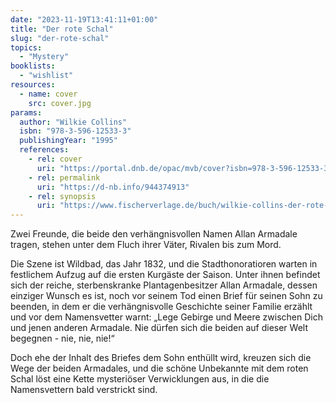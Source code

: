 ```yaml
---
date: "2023-11-19T13:41:11+01:00"
title: "Der rote Schal"
slug: "der-rote-schal"
topics:
  - "Mystery"
booklists:
  - "wishlist"
resources:
  - name: cover
    src: cover.jpg
params:
  author: "Wilkie Collins"
  isbn: "978-3-596-12533-3"
  publishingYear: "1995"
  references:
    - rel: cover
      uri: "https://portal.dnb.de/opac/mvb/cover?isbn=978-3-596-12533-3"
    - rel: permalink
      uri: "https://d-nb.info/944374913"
    - rel: synopsis
      uri: "https://www.fischerverlage.de/buch/wilkie-collins-der-rote-schal-9783596125333"
---
```


Zwei Freunde, die beide den verhängnisvollen Namen Allan Armadale tragen, stehen 
unter dem Fluch ihrer Väter, Rivalen bis zum Mord.

Die Szene ist Wildbad, das Jahr 1832, und die Stadthonoratioren warten in 
festlichem Aufzug auf die ersten Kurgäste der Saison. Unter ihnen befindet sich 
der reiche, sterbenskranke Plantagenbesitzer Allan Armadale, dessen einziger 
Wunsch es ist, noch vor seinem Tod einen Brief für seinen Sohn zu beenden, in 
dem er die verhängnisvolle Geschichte seiner Familie erzählt und vor dem 
Namensvetter warnt: „Lege Gebirge und Meere zwischen Dich und jenen anderen 
Armadale. Nie dürfen sich die beiden auf dieser Welt begegnen - nie, nie, nie!“

Doch ehe der Inhalt des Briefes dem Sohn enthüllt wird, kreuzen sich die Wege 
der beiden Armadales, und die schöne Unbekannte mit dem roten Schal löst eine 
Kette mysteriöser Verwicklungen aus, in die die Namensvettern bald verstrickt 
sind.